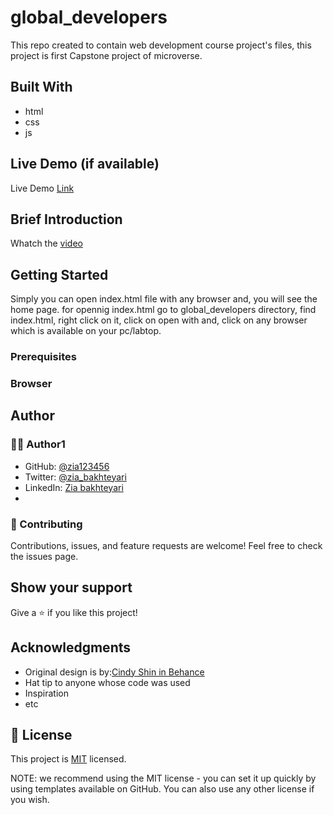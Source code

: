 # global_developers
This repo  created to contain web development course project's files, this project is first Capstone project of microverse.
## Built With
- html
- css
- js
## Live Demo (if available)
Live Demo [Link](https://zia123456.github.io/global_developers/)
## Brief Introduction 
Whatch the [video](https://drive.google.com/file/d/189_wMxWmcxldnSc51__4fvNGKrZ7VHYV/view?usp=sharing)
## Getting Started
Simply you can open index.html file with any browser and, you will see the home page.
for opennig index.html go to global_developers directory, find index.html, right click on it, click on open with and, click on any browser which is available on your pc/labtop. 
### Prerequisites
### Browser
## Author
### 🧑🏻 Author1
- GitHub: [@zia123456](https://github.com/Zia123456)
- Twitter: [@zia_bakhteyari](https://twitter.com/home)
- LinkedIn: [Zia bakhteyari](https://www.linkedin.com/in/mohammad-zia-bakhteyari-8b8a861a5/)
- 
### 🤝 Contributing
Contributions, issues, and feature requests are welcome!
Feel free to check the issues page.
## Show your support
Give a ⭐️ if you like this project!

## Acknowledgments
- Original design is by:[Cindy Shin in Behance](https://www.behance.net/adagio07)
- Hat tip to anyone whose code was used
- Inspiration
- etc
## 📝 License

This project is [MIT](https://github.com/git/git-scm.com/blob/main/MIT-LICENSE.txt) licensed.

NOTE: we recommend using the MIT license - you can set it up quickly by using templates available on GitHub. You can also use any other license if you wish.

